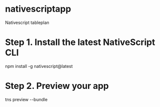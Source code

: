 # nativescriptapp
Nativescript tableplan


# Step 1. Install the latest NativeScript CLI

npm install -g nativescript@latest

# Step 2. Preview your app

tns preview --bundle


